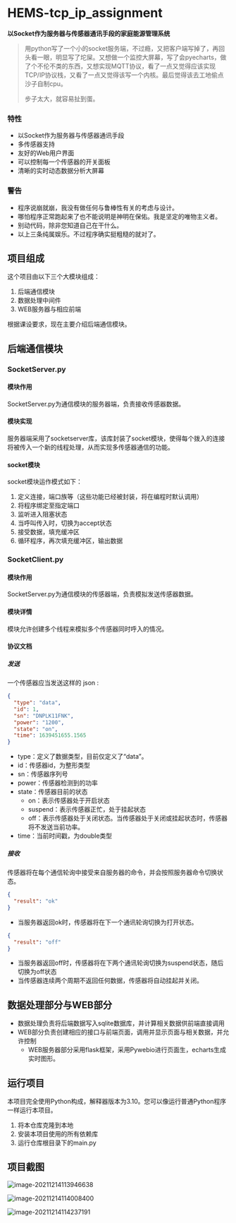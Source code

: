 # HEMS-tcp_ip_assignment

**以Socket作为服务器与传感器通讯手段的家庭能源管理系统**

> 用python写了一个小的socket服务端，不过瘾，又把客户端写掉了，再回头看一眼，明显写了坨屎。又想做一个监控大屏幕，写了会pyecharts，做了个不伦不类的东西，又想实现MQTT协议，看了一点又觉得应该实现TCP/IP协议栈，又看了一点又觉得该写一个内核。最后觉得该去工地偷点沙子自制cpu。
>
> 步子太大，就容易扯到蛋。

### 特性

* 以Socket作为服务器与传感器通讯手段
* 多传感器支持
* 友好的Web用户界面
* 可以控制每一个传感器的开关面板
* 清晰的实时动态数据分析大屏幕

### 警告

* 程序说崩就崩，我没有做任何与鲁棒性有关的考虑与设计。
* 哪怕程序正常跑起来了也不能说明是神明在保佑。我是坚定的唯物主义者。
* 别动代码，除非您知道自己在干什么。
* 以上三条纯属娱乐。不过程序确实挺粗糙的就对了。

## 项目组成

这个项目由以下三个大模块组成：

1. 后端通信模块
2. 数据处理中间件
3. WEB服务器与相应前端

根据课设要求，现在主要介绍后端通信模块。

## 后端通信模块
### SocketServer.py

#### 模块作用

SocketServer.py为通信模块的服务器端，负责接收传感器数据。

#### 模块实现

服务器端采用了socketserver库，该库封装了socket模块，使得每个拨入的连接将被传入一个新的线程处理，从而实现多传感器通信的功能。

#### socket模块

socket模块运作模式如下：

1. 定义连接，端口族等（这些功能已经被封装，将在编程时默认调用）
2. 将程序绑定至指定端口
3. 监听进入阻塞状态
4. 当呼叫传入时，切换为accept状态
5. 接受数据，填充缓冲区
6. 循环程序，再次填充缓冲区，输出数据

### SocketClient.py

#### 模块作用

SocketServer.py为通信模块的传感器端，负责模拟发送传感器数据。

#### 模块详情

模块允许创建多个线程来模拟多个传感器同时呼入的情况。

#### 协议文档

##### 发送

一个传感器应当发送这样的 json :

```json
{
  "type": "data",
  "id": 1,
  "sn": "DNPLK11FNK",
  "power": "1200",
  "state": "on",
  "time": 1639451655.1565
}
```

* type：定义了数据类型，目前仅定义了“data”。
* id：传感器id，为整形类型
* sn：传感器序列号
* power：传感器检测到的功率
* state：传感器目前的状态
  * on：表示传感器处于开启状态
  * suspend：表示传感器正忙，处于挂起状态
  * off：表示传感器处于关闭状态。当传感器处于关闭或挂起状态时，传感器将不发送当前功率。
* time：当前时间戳，为double类型

##### 接收

传感器将在每个通信轮询中接受来自服务器的命令，并会按照服务器命令切换状态。

```json
{
  "result": "ok"
}
```

* 当服务器返回ok时，传感器将在下一个通讯轮询切换为打开状态。

```json
{
  "result": "off"
}
```

* 当服务器返回off时，传感器将在下两个通讯轮询切换为suspend状态，随后切换为off状态
* 当传感器连续两个周期不返回任何数据，传感器将自动挂起并关闭。

## 数据处理部分与WEB部分

* 数据处理负责将后端数据写入sqlite数据库，并计算相关数据供前端直接调用
* WEB部分负责创建相应的接口与前端页面，调用并显示页面与相关数据，并允许控制
  * WEB服务器部分采用flask框架，采用Pywebio进行页面生，echarts生成实时图形。

## 运行项目

本项目完全使用Python构成，解释器版本为3.10。您可以像运行普通Python程序一样运行本项目。

1. 将本仓库克隆到本地
2. 安装本项目使用的所有依赖库
3. 运行仓库根目录下的main.py

## 项目截图

![image-20211214113946638](https://cdn.jsdelivr.net/gh/Lihewin/image_host/img/image-20211214113946638.png)

![image-20211214114008400](https://cdn.jsdelivr.net/gh/Lihewin/image_host/img/image-20211214114008400.png)

![image-20211214114237191](https://cdn.jsdelivr.net/gh/Lihewin/image_host/img/image-20211214114237191.png)
